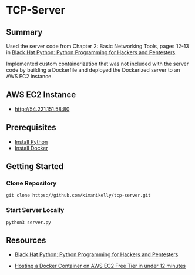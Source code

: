 # TCP-Server

## Summary

Used the server code from Chapter 2: Basic Networking Tools, pages 12-13 in [Black Hat Python: Python Programming for Hackers and Pentesters](https://www.amazon.com/Black-Hat-Python-2nd-Programming/dp/1718501129).

Implemented custom containerization that was not included with the server code by building a Dockerfile and deployed the Dockerized server to an AWS EC2 instance.

## AWS EC2 Instance

- http://54.221.151.58:80

## Prerequisites

- [Install Python](https://www.python.org/downloads/)
- [Install Docker](https://docs.docker.com/engine/install/)

## Getting Started

### Clone Repository

```
git clone https://github.com/kimanikelly/tcp-server.git
```

### Start Server Locally

```
python3 server.py
```

## Resources

- [Black Hat Python: Python Programming for Hackers and Pentesters](https://www.amazon.com/Black-Hat-Python-2nd-Programming/dp/1718501129)

- [Hosting a Docker Container on AWS EC2 Free Tier in under 12 minutes](https://www.youtube.com/watch?v=qNIniDftAcU)
